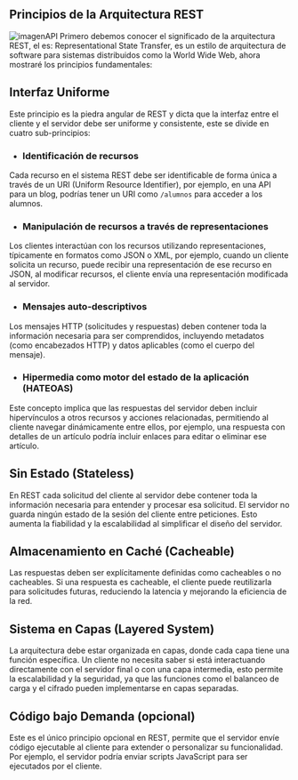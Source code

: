 ## **Principios de la Arquitectura REST**
![imagenAPI](https://dossetenta.com/wp-content/uploads/2021/12/R6qFq3n.png)
Primero debemos conocer el significado de la arquitectura REST, el es: Representational State Transfer, es un estilo de arquitectura de software para sistemas distribuidos como la World Wide Web, ahora mostraré los principios fundamentales:

## Interfaz Uniforme
Este principio es la piedra angular de REST y dicta que la interfaz entre el cliente y el servidor debe ser uniforme y consistente, este se divide en cuatro sub-principios:

- ### Identificación de recursos
Cada recurso en el sistema REST debe ser identificable de forma única a través de un URI (Uniform Resource Identifier), por ejemplo, en una API para un blog, podrías tener un URI como `/alumnos` para acceder a los alumnos.

- ### Manipulación de recursos a través de representaciones
Los clientes interactúan con los recursos utilizando representaciones, típicamente en formatos como JSON o XML, por ejemplo, cuando un cliente solicita un recurso, puede recibir una representación de ese recurso en JSON, al modificar recursos, el cliente envía una representación modificada al servidor.

- ### Mensajes auto-descriptivos
Los mensajes HTTP (solicitudes y respuestas) deben contener toda la información necesaria para ser comprendidos, incluyendo metadatos (como encabezados HTTP) y datos aplicables (como el cuerpo del mensaje).

- ### Hipermedia como motor del estado de la aplicación (HATEOAS)
Este concepto implica que las respuestas del servidor deben incluir hipervínculos a otros recursos y acciones relacionadas, permitiendo al cliente navegar dinámicamente entre ellos, por ejemplo, una respuesta con detalles de un artículo podría incluir enlaces para editar o eliminar ese artículo.

## Sin Estado (Stateless)
En REST cada solicitud del cliente al servidor debe contener toda la información necesaria para entender y procesar esa solicitud. El servidor no guarda ningún estado de la sesión del cliente entre peticiones. Esto aumenta la fiabilidad y la escalabilidad al simplificar el diseño del servidor.

## Almacenamiento en Caché (Cacheable)
Las respuestas deben ser explícitamente definidas como cacheables o no cacheables. Si una respuesta es cacheable, el cliente puede reutilizarla para solicitudes futuras, reduciendo la latencia y mejorando la eficiencia de la red.

## Sistema en Capas (Layered System)
La arquitectura debe estar organizada en capas, donde cada capa tiene una función específica. Un cliente no necesita saber si está interactuando directamente con el servidor final o con una capa intermedia, esto permite la escalabilidad y la seguridad, ya que las funciones como el balanceo de carga y el cifrado pueden implementarse en capas separadas.

## Código bajo Demanda (opcional)
Este es el único principio opcional en REST,  permite que el servidor envíe código ejecutable al cliente para extender o personalizar su funcionalidad. Por ejemplo, el servidor podría enviar scripts JavaScript para ser ejecutados por el cliente.